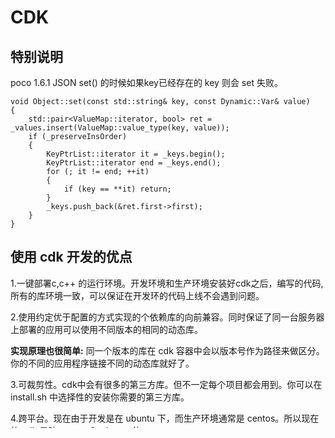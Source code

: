# CDK
## 特别说明
poco 1.6.1 JSON set() 的时候如果key已经存在的 key 则会 set 失败。
```
void Object::set(const std::string& key, const Dynamic::Var& value)
{
	std::pair<ValueMap::iterator, bool> ret = _values.insert(ValueMap::value_type(key, value));
	if (_preserveInsOrder)
	{
		KeyPtrList::iterator it = _keys.begin();
		KeyPtrList::iterator end = _keys.end();
		for (; it != end; ++it)
		{
			if (key == **it) return;
		}
		_keys.push_back(&ret.first->first);
	}
}
```

## 使用 cdk 开发的优点
1.一键部署c,c++ 的运行环境。开发环境和生产环境安装好cdk之后，编写的代码,所有的库环境一致，可以保证在开发环的代码上线不会遇到问题。 

2.使用约定优于配置的方式实现的个依赖库的向前兼容。同时保证了同一台服务器上部署的应用可以使用不同版本的相同的动态库。 
    
**实现原理也很简单:**
    同一个版本的库在 cdk 容器中会以版本号作为路径来做区分。你的不同的应用程序链接不同的动态库就好了。 

3.可裁剪性。cdk中会有很多的第三方库。但不一定每个项目都会用到。你可以在 install.sh 中选择性的安装你需要的第三方库。 

4.跨平台。现在由于开发是在 ubuntu 下，而生产环境通常是 centos。所以现在的 cdk 是跨 centos 和 ubuntu 的。 

## cdk 的一些缺点   
1.因为需要把相关的包的源码都加进去，从 git 上拉下来的时间会比较长。  


## cdk 的使用及原理
1. 编辑 common.sh 修改 g_dest_path 为想要安装的路径。注意要保持生产环境和开发环境一致。
2. 编辑 install.sh 把不需要的库注释掉。
3. sudo ./install.sh  等待安装完成。


原理是使用 shell 脚本在不同的 linux 发行版下编译同样的库，并安装到同样的指定目录。
我们的应用代码，在开发环境开发好，在生产环境一键部署了 cdk 之后，我们的应用就可以在生产上编译运行。

common.sh 提供了 cdk 安装常用的全局变量(cdk安装路径)，方法(cmake ,make 方式安装的动态库的函数)。

install.sh 调用了需要安装的模块。如果要定制裁剪增加某个模块可以在这里增加，或者注释掉。

xxxx.sh 每个开发库都有一个对应的 .sh 文件。这个 .sh 文件就是具体安装某个模块的方法,并且保证兼容 ubuntu 和 centos。通常这个 .sh 调用 　　　　common.sh 里的方法就可以了。







